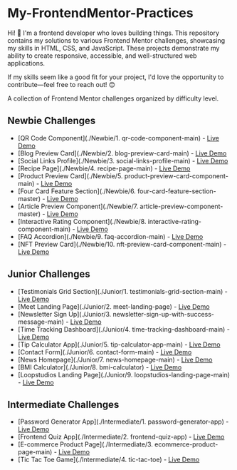 # My-FrontendMentor-Practices

Hi! 👋 I'm a frontend developer who loves building things. This repository contains my solutions to various Frontend Mentor challenges, showcasing my skills in HTML, CSS, and JavaScript. These projects demonstrate my ability to create responsive, accessible, and well-structured web applications.

If my skills seem like a good fit for your project, I'd love the opportunity to contribute—feel free to reach out! 😊

A collection of Frontend Mentor challenges organized by difficulty level.

## Newbie Challenges

- [QR Code Component](./Newbie/1. qr-code-component-main) - [Live Demo](https://t-qr-code-practice-code.netlify.app/)
- [Blog Preview Card](./Newbie/2. blog-preview-card-main) - [Live Demo](https://cheery-kheer-f996f2.netlify.app/)
- [Social Links Profile](./Newbie/3. social-links-profile-main) - [Live Demo](https://taupe-capybara-5be7a6.netlify.app/)
- [Recipe Page](./Newbie/4. recipe-page-main) - [Live Demo](https://tiny-lolly-071913.netlify.app/)
- [Product Preview Card](./Newbie/5. product-preview-card-component-main) - [Live Demo](https://incredible-parfait-31f98f.netlify.app/)
- [Four Card Feature Section](./Newbie/6. four-card-feature-section-master) - [Live Demo](https://meek-paletas-0fcab9.netlify.app/)
- [Article Preview Component](./Newbie/7. article-preview-component-master) - [Live Demo](https://magnificent-pithivier-ec284b.netlify.app/)
- [Interactive Rating Component](./Newbie/8. interactive-rating-component-main) - [Live Demo](https://steady-maamoul-3a83ed.netlify.app/)
- [FAQ Accordion](./Newbie/9. faq-accordion-main) - [Live Demo](https://startling-gumption-a72896.netlify.app/)
- [NFT Preview Card](./Newbie/10. nft-preview-card-component-main) - [Live Demo](https://extraordinary-swan-00bb66.netlify.app/)

## Junior Challenges

- [Testimonials Grid Section](./Junior/1. testimonials-grid-section-main) - [Live Demo](https://incomparable-crepe-83e21f.netlify.app/)
- [Meet Landing Page](./Junior/2. meet-landing-page) - [Live Demo](https://fascinating-fudge-9bd950.netlify.app/)
- [Newsletter Sign Up](./Junior/3. newsletter-sign-up-with-success-message-main) - [Live Demo](https://splendid-marshmallow-3f8211.netlify.app/)
- [Time Tracking Dashboard](./Junior/4. time-tracking-dashboard-main) - [Live Demo](https://warm-concha-5561a6.netlify.app/)
- [Tip Calculator App](./Junior/5. tip-calculator-app-main) - [Live Demo](https://fascinating-pudding-f64fff.netlify.app/)
- [Contact Form](./Junior/6. contact-form-main) - [Live Demo](https://spontaneous-squirrel-89d648.netlify.app/)
- [News Homepage](./Junior/7. news-homepage-main) - [Live Demo](https://cosmic-scone-13762c.netlify.app/)
- [BMI Calculator](./Junior/8. bmi-calculator) - [Live Demo](https://lambent-lamington-d0d15f.netlify.app/)
- [Loopstudios Landing Page](./Junior/9. loopstudios-landing-page-main) - [Live Demo](https://clever-sunshine-3fbbf1.netlify.app/)

## Intermediate Challenges

- [Password Generator App](./Intermediate/1. password-generator-app) - [Live Demo](https://startling-moxie-14109b.netlify.app/)
- [Frontend Quiz App](./Intermediate/2. frontend-quiz-app) - [Live Demo](https://imaginative-muffin-37d940.netlify.app/)
- [E-commerce Product Page](./Intermediate/3. ecommerce-product-page-main) - [Live Demo](https://dulcet-cocada-51cf6a.netlify.app/)
- [Tic Tac Toe Game](./Intermediate/4. tic-tac-toe) - [Live Demo](https://silly-heliotrope-085a4f.netlify.app/)
